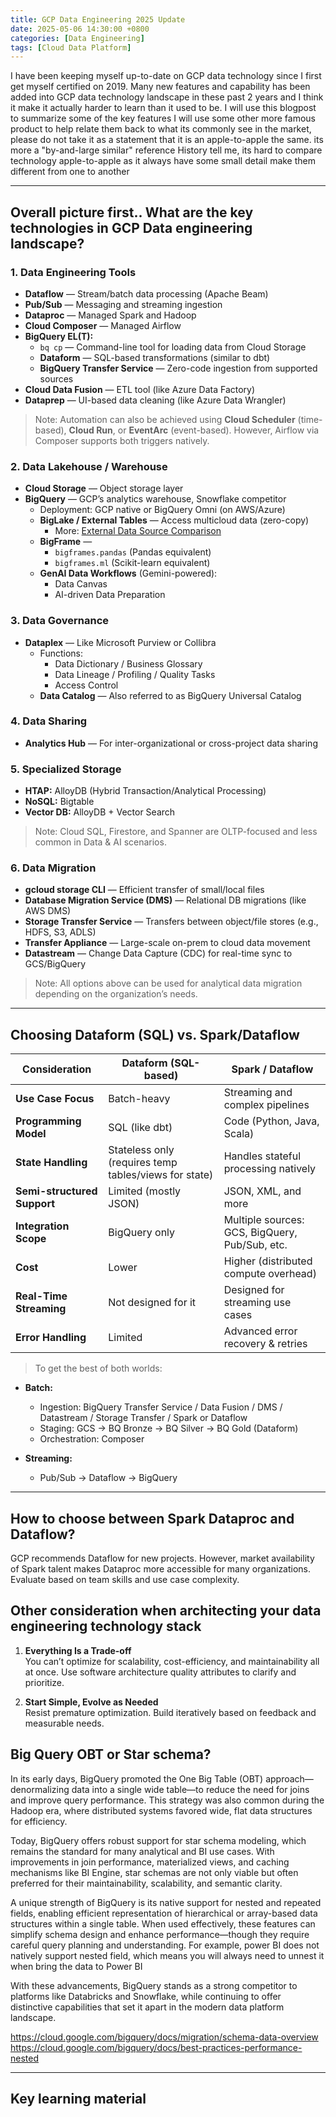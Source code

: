 ```yaml
---
title: GCP Data Engineering 2025 Update
date: 2025-05-06 14:30:00 +0800
categories: [Data Engineering]
tags: [Cloud Data Platform]
---
```


I have been keeping myself up-to-date on GCP data technology since I first get myself certified on 2019.
Many new features and capability has been added into GCP data technology landscape in these past 2 years and I think it make it actually harder to learn than it used to be.
I will use this blogpost to summarize some of the key features
I will use some other more famous product to help relate them back to what its commonly see in the market, please do not take it as a statement that it is an apple-to-apple the same. its more a "by-and-large similar" reference
History tell me, its hard to compare technology apple-to-apple as it always have some small detail make them different from one to another

---

## Overall picture first.. What are the key technologies in GCP Data engineering landscape?

### 1. Data Engineering Tools

- **Dataflow** — Stream/batch data processing (Apache Beam)
- **Pub/Sub** — Messaging and streaming ingestion
- **Dataproc** — Managed Spark and Hadoop
- **Cloud Composer** — Managed Airflow
- **BigQuery EL(T):**
  - `bq cp` — Command-line tool for loading data from Cloud Storage
  - **Dataform** — SQL-based transformations (similar to dbt)
  - **BigQuery Transfer Service** — Zero-code ingestion from supported sources
- **Cloud Data Fusion** — ETL tool (like Azure Data Factory)
- **Dataprep** — UI-based data cleaning (like Azure Data Wrangler)

> Note: Automation can also be achieved using **Cloud Scheduler** (time-based), **Cloud Run**, or **EventArc** (event-based). However, Airflow via Composer supports both triggers natively.

### 2. Data Lakehouse / Warehouse

- **Cloud Storage** — Object storage layer
- **BigQuery** — GCP’s analytics warehouse, Snowflake competitor
  - Deployment: GCP native or BigQuery Omni (on AWS/Azure)
  - **BigLake / External Tables** — Access multicloud data (zero-copy)
    - More: [External Data Source Comparison](https://cloud.google.com/bigquery/docs/external-data-sources#external_data_source_feature_comparison)
  - **BigFrame** — 
    - `bigframes.pandas` (Pandas equivalent)
    - `bigframes.ml` (Scikit-learn equivalent)
  - **GenAI Data Workflows** (Gemini-powered):
    - Data Canvas
    - AI-driven Data Preparation

### 3. Data Governance

- **Dataplex** — Like Microsoft Purview or Collibra
  - Functions:
    - Data Dictionary / Business Glossary
    - Data Lineage / Profiling / Quality Tasks
    - Access Control
  - **Data Catalog** — Also referred to as BigQuery Universal Catalog

### 4. Data Sharing

- **Analytics Hub** — For inter-organizational or cross-project data sharing

### 5. Specialized Storage

- **HTAP:** AlloyDB (Hybrid Transaction/Analytical Processing)
- **NoSQL:** Bigtable
- **Vector DB:** AlloyDB + Vector Search

> Note: Cloud SQL, Firestore, and Spanner are OLTP-focused and less common in Data & AI scenarios.

### 6. Data Migration

- **gcloud storage CLI** — Efficient transfer of small/local files
- **Database Migration Service (DMS)** — Relational DB migrations (like AWS DMS)
- **Storage Transfer Service** — Transfers between object/file stores (e.g., HDFS, S3, ADLS)
- **Transfer Appliance** — Large-scale on-prem to cloud data movement
- **Datastream** — Change Data Capture (CDC) for real-time sync to GCS/BigQuery

> Note: All options above can be used for analytical data migration depending on the organization’s needs.

---

## Choosing Dataform (SQL) vs. Spark/Dataflow

| Consideration               | Dataform (SQL-based)                                  | Spark / Dataflow                               |
| --------------------------- | ----------------------------------------------------- | ---------------------------------------------- |
| **Use Case Focus**          | Batch-heavy                                           | Streaming and complex pipelines                |
| **Programming Model**       | SQL (like dbt)                                        | Code (Python, Java, Scala)                     |
| **State Handling**          | Stateless only (requires temp tables/views for state) | Handles stateful processing natively           |
| **Semi-structured Support** | Limited (mostly JSON)                                 | JSON, XML, and more                            |
| **Integration Scope**       | BigQuery only                                         | Multiple sources: GCS, BigQuery, Pub/Sub, etc. |
| **Cost**                    | Lower                                                 | Higher (distributed compute overhead)          |
| **Real-Time Streaming**     | Not designed for it                                   | Designed for streaming use cases               |
| **Error Handling**          | Limited                                               | Advanced error recovery & retries              |

> To get the best of both worlds:

- **Batch:**
  - Ingestion: BigQuery Transfer Service / Data Fusion / DMS / Datastream / Storage Transfer / Spark or Dataflow
  - Staging: GCS → BQ Bronze → BQ Silver → BQ Gold (Dataform)
  - Orchestration: Composer

- **Streaming:**
  - Pub/Sub → Dataflow → BigQuery

---

## How to choose between Spark Dataproc and Dataflow?
GCP recommends Dataflow for new projects. However, market availability of Spark talent makes Dataproc more accessible for many organizations. Evaluate based on team skills and use case complexity.

## Other consideration when architecting your data engineering technology stack
1. **Everything Is a Trade-off**  
   You can’t optimize for scalability, cost-efficiency, and maintainability all at once. Use software architecture quality attributes to clarify and prioritize.

2. **Start Simple, Evolve as Needed**  
   Resist premature optimization. Build iteratively based on feedback and measurable needs.


## Big Query OBT or Star schema?
In its early days, BigQuery promoted the One Big Table (OBT) approach—denormalizing data into a single wide table—to reduce the need for joins and improve query performance. This strategy was also common during the Hadoop era, where distributed systems favored wide, flat data structures for efficiency.

Today, BigQuery offers robust support for star schema modeling, which remains the standard for many analytical and BI use cases. With improvements in join performance, materialized views, and caching mechanisms like BI Engine, star schemas are not only viable but often preferred for their maintainability, scalability, and semantic clarity.

A unique strength of BigQuery is its native support for nested and repeated fields, enabling efficient representation of hierarchical or array-based data structures within a single table. When used effectively, these features can simplify schema design and enhance performance—though they require careful query planning and understanding. For example, power BI does not natively support nested field, which means you will always need to unnest it when bring the data to Power BI

With these advancements, BigQuery stands as a strong competitor to platforms like Databricks and Snowflake, while continuing to offer distinctive capabilities that set it apart in the modern data platform landscape.

https://cloud.google.com/bigquery/docs/migration/schema-data-overview
https://cloud.google.com/bigquery/docs/best-practices-performance-nested


---
## Key learning material
<To be added>
